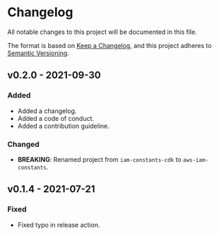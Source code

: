 # Changelog

All notable changes to this project will be documented in this file.

The format is based on [Keep a Changelog](https://keepachangelog.com/en/1.0.0/), and this project adheres to [Semantic Versioning](https://semver.org/spec/v2.0.0.html).

## v0.2.0 - 2021-09-30
### Added
* Added a changelog.
* Added a code of conduct.
* Added a contribution guideline.

### Changed
* **BREAKING**: Renamed project from ```iam-constants-cdk``` to ```aws-iam-constants```.

## v0.1.4 - 2021-07-21
### Fixed
* Fixed typo in release action.
